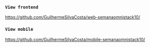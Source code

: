 ### `View frontend`

https://github.com/GuilhermeSilvaCosta/web-semanaomnistack10/

### `View mobile`

https://github.com/GuilhermeSilvaCosta/mobile-semanaomnistack10/